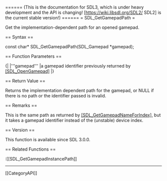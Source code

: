 ====== (This is the documentation for SDL3, which is under heavy development and the API is changing! [https://wiki.libsdl.org/SDL2/ SDL2] is the current stable version!) ======
= SDL_GetGamepadPath =

Get the implementation-dependent path for an opened gamepad.

== Syntax ==

<syntaxhighlight lang='c'>
const char* SDL_GetGamepadPath(SDL_Gamepad *gamepad);
</syntaxhighlight>

== Function Parameters ==

{|
|'''gamepad'''
|a gamepad identifier previously returned by [[SDL_OpenGamepad]]()
|}

== Return Value ==

Returns the implementation dependent path for the gamepad, or NULL if there
is no path or the identifier passed is invalid.

== Remarks ==

This is the same path as returned by [[SDL_GetGamepadNameForIndex]](), but
it takes a gamepad identifier instead of the (unstable) device index.

== Version ==

This function is available since SDL 3.0.0.

== Related Functions ==

:[[SDL_GetGamepadInstancePath]]

----
[[CategoryAPI]]


